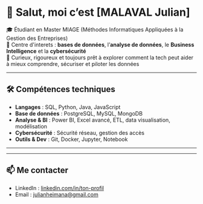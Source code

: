 # 👋 Salut, moi c’est [MALAVAL Julian]

🎓 Étudiant en Master MIAGE (Méthodes Informatiques Appliquées à la Gestion des Entreprises)  
📍 Centre d'interets : **bases de données**, l’**analyse de données**, le **Business Intelligence** et la **cybersécurité**  
🔎 Curieux, rigoureux et toujours prêt à explorer comment la tech peut aider à mieux comprendre, sécuriser et piloter les données

---

## 🛠️ Compétences techniques

- **Langages** : SQL, Python, Java, JavaScript
- **Base de données** : PostgreSQL, MySQL, MongoDB
- **Analyse & BI** : Power BI, Excel avancé, ETL, data visualisation, modélisation
- **Cybersécurité** : Sécurité réseau, gestion des accès
- **Outils & Dev** : Git, Docker, Jupyter, Notebook

---

---

## 📫 Me contacter

- LinkedIn : [linkedin.com/in/ton-profil](www.linkedin.com/in/julian-malaval-933a9a28a)
- Email : julianheimana@gmail.com
